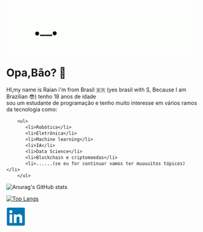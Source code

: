 <img src="HIHI.gif">

<h1> Opa,Bão? 👋</h1>

HI,my name is Raian i'm from Brasil 🇧🇷 (yes brasil with S, Because I am Brazilian 😎) tenho 18 anos de idade<br> sou um estudante de programação
e tenho muito interesse em vários ramos da tecnologia como:
        
        <ul>
           <li>Robótica</li>
           <li>Eletrônica</li>
           <li>Machine learning</li>
           <li>IA</li>
           <li>Data Science</li>   
           <li>Blockchain e criptomoedas</li>
           <li>......(se eu for continuar vamos ter muuuuitos tópicos)</li>       
        </ul>


![Anurag's GitHub stats](https://github-readme-stats.vercel.app/api?username=RaianNolaco&show_icons=true&theme=default)

[![Top Langs](https://github-readme-stats.vercel.app/api/top-langs/?username=RaianNolaco&layout=compact)](https://github.com/anuraghazra/github-readme-stats)


</center>
<a href = "https://www.linkedin.com/in/raian-nolaço-aba20815a/" target="_blank">
<img src ="https://raw.githubusercontent.com/devicons/devicon/master/icons/linkedin/linkedin-original.svg" width = "50">
</a></center>

<!--
**RaianNolaco/RaianNolaco** is a ✨ _special_ ✨ repository because its `README.md` (this file) appears on your GitHub profile.

Here are some ideas to get you started:

- 🔭 I’m currently working on ...
- 🌱 I’m currently learning ...
- 👯 I’m looking to collaborate on ...
- 🤔 I’m looking for help with ...
- 💬 Ask me about ...
- 📫 How to reach me: ...
- 😄 Pronouns: ...
- ⚡ Fun fact: ...
-->
